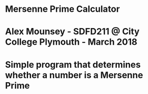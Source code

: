 # Mersenne Prime Calculator
# Alex Mounsey - SDFD211 @ City College Plymouth - March 2018
# Simple program that determines whether a number is a Mersenne Prime
